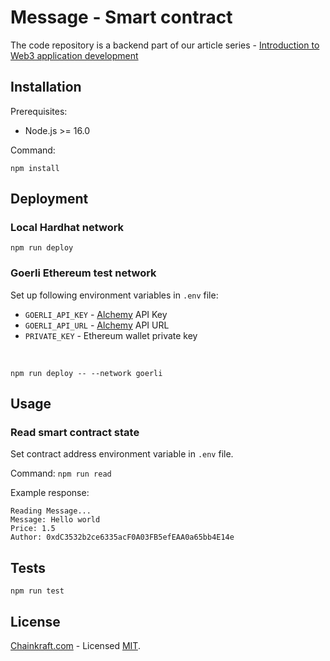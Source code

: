 # Message - Smart contract
The code repository is a backend part of our article series - [Introduction to Web3 application development](https://chainkraft.com)

## Installation
Prerequisites:
- Node.js >= 16.0

Command:
```console
npm install
```

## Deployment

### Local Hardhat network
```console
npm run deploy
```

### Goerli Ethereum test network
Set up following environment variables in `.env` file:
- `GOERLI_API_KEY` - [Alchemy](https://www.alchemy.com/) API Key
- `GOERLI_API_URL` - [Alchemy](https://www.alchemy.com/) API URL
- `PRIVATE_KEY` - Ethereum wallet private key

&nbsp; 
```console
npm run deploy -- --network goerli
```

## Usage

### Read smart contract state
Set contract address environment variable in `.env` file.

Command: `npm run read`

Example response:
```
Reading Message...
Message: Hello world
Price: 1.5
Author: 0xdC3532b2ce6335acF0A03FB5efEAA0a65bb4E14e
```

## Tests
```console
npm run test
```

## License
[Chainkraft.com](https://chainkraft.com) - Licensed [MIT](https://github.com/chainkraft/stats/blob/master/LICENSE).
